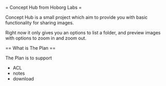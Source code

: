 = Concept Hub from Hoborg Labs =

Concept Hub is a small project which aim to provide you with basic 
functionality for sharing images.

Right now it only gives you an options to list a folder, and preview
images with options to zoom in and zoom out.


== What is The Plan ==

The Plan is to support

* ACL
* notes
* download